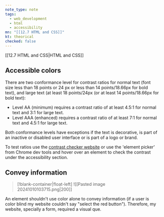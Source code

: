 ```yaml
---
note_type: note
tags:
  - web_development
  - html
  - accessibility
mn: "[[12.7 HTML and CSS]]"
kt: theorical
checked: false
---
```

[[12.7 HTML and CSS|HTML and CSS]]

## Accessible colors
There are two conformance level for contrast ratios for normal text (font size less than 18 points or 24 px or less than 14 points/18.66px for bold text), and large text (at least 18 points/24px (or at least 14 points/18.66px for bold text):

- Level AA (minimum) requires a contrast ratio of at least 4.5:1 for normal text and 3:1 for large text.
- Level AAA (enhanced) requires a contrast ratio of at least 7:1 for normal text and 4.5:1 for large text.

Both conformance levels have exceptions if the text is decorative, is part of an inactive or disabled user interface or is part of a logo or brand.

To test ratios use the [contrast checker website](https://webaim.org/resources/contrastchecker/) or use the 'element picker' from Chrome dev tools and hover over an element to check the contrast under the accessibility section.

## Convey information
>[!blank-container|float-left]
>![[Pasted image 20241010103715.png|200]]

An element shouldn't use color alone to convey information (if a user is color blind my website couldn't say "select the red button"). Therefore, my website, specially a form, required a visual que. 




